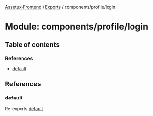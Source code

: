 [Assetux-Frontend](../README.md) / [Exports](../modules.md) / components/profile/login

# Module: components/profile/login

## Table of contents

### References

- [default](components_profile_login.md#default)

## References

### default

Re-exports [default](components_profile_login_login.md#default)
